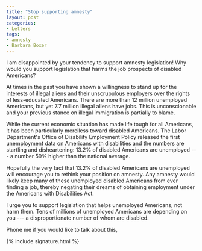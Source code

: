 ```yaml
---
title: "Stop supporting amnesty"
layout: post
categories:
- Letters
tags:
- amnesty
- Barbara Boxer
---
```


I am disappointed by your tendency to support amnesty legislation! Why would you support legislation that harms the job prospects of disabled Americans?

At times in the past you have shown a willingness to stand up for the interests of illegal aliens and their unscrupulous employers over the rights of less-educated Americans. There are more than 12 million unemployed Americans, but yet 7.7 million illegal aliens have jobs. This is unconscionable and your previous stance on illegal immigration is partially to blame.

While the current economic situation has made life tough for all Americans, it has been particularly merciless toward disabled Americans. The Labor Department's Office of Disability Employment Policy released the first unemployment data on Americans with disabilities and the numbers are startling and disheartening: 13.2% of disabled Americans are unemployed --- a number 59% higher than the national average.

Hopefully the very fact that 13.2% of disabled Americans are unemployed will encourage you to rethink your position on amnesty. Any amnesty would likely keep many of these unemployed disabled Americans from ever finding a job, thereby negating their dreams of obtaining employment under the Americans with Disabilities Act.

I urge you to support legislation that helps unemployed Americans, not harm them. Tens of millions of unemployed Americans are depending on you --- a disproportionate number of whom are disabled.

Phone me if you would like to talk about this,

{% include signature.html %}
